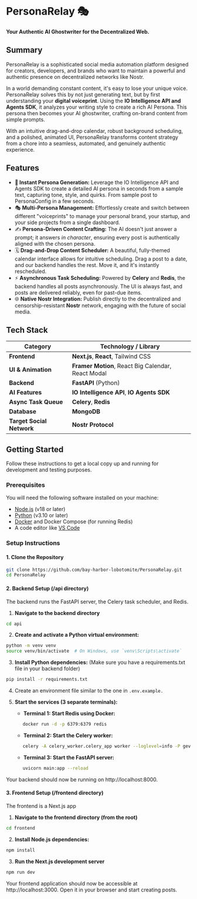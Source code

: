 # PersonaRelay 🎭

**Your Authentic AI Ghostwriter for the Decentralized Web.**

## Summary

PersonaRelay is a sophisticated social media automation platform designed for creators, developers, and brands who want to maintain a powerful and authentic presence on decentralized networks like Nostr.

In a world demanding constant content, it's easy to lose your unique voice. PersonaRelay solves this by not just generating text, but by first understanding your **digital voiceprint**. Using the **IO Intelligence API and Agents SDK**, it analyzes your writing style to create a rich AI Persona. This persona then becomes your AI ghostwriter, crafting on-brand content from simple prompts.

With an intuitive drag-and-drop calendar, robust background scheduling, and a polished, animated UI, PersonaRelay transforms content strategy from a chore into a seamless, automated, and genuinely authentic experience.

## Features

*   **🧠 Instant Persona Generation:** Leverage the IO Intelligence API and Agents SDK to create a detailed AI persona in seconds from a sample text, capturing tone, style, and quirks. From sample post to PersonaConfig in a few seconds.
*   🎭 **Multi-Persona Management:** Effortlessly create and switch between different "voiceprints" to manage your personal brand, your startup, and your side projects from a single dashboard.
*   ✍️ **Persona-Driven Content Crafting:** The AI doesn't just answer a prompt; it answers *in character*, ensuring every post is authentically aligned with the chosen persona.
*   🗓️ **Drag-and-Drop Content Scheduler:** A beautiful, fully-themed calendar interface allows for intuitive scheduling. Drag a post to a date, and our backend handles the rest. Move it, and it's instantly rescheduled.
*   ⚡ **Asynchronous Task Scheduling:** Powered by **Celery** and **Redis**, the backend handles all posts asynchronously. The UI is always fast, and posts are delivered reliably, even for past-due items.
*   🌐 **Native Nostr Integration:** Publish directly to the decentralized and censorship-resistant **Nostr** network, engaging with the future of social media.

## Tech Stack

| Category                | Technology / Library                                                              |
| ----------------------- | --------------------------------------------------------------------------------- |
| **Frontend**            | **Next.js**, **React**, Tailwind CSS                                              |
| **UI & Animation**      | **Framer Motion**, React Big Calendar, React Modal                                |
| **Backend**             | **FastAPI** (Python)                                                              |
| **AI Features**           | **IO Intelligence API**, **IO Agents SDK**                                                          |
| **Async Task Queue**    | **Celery**, **Redis**                                                             |
| **Database**            | **MongoDB**                                                                       |
| **Target Social Network** | **Nostr Protocol**                                                                |

## Getting Started

Follow these instructions to get a local copy up and running for development and testing purposes.

### Prerequisites

You will need the following software installed on your machine:

*   [Node.js](https://nodejs.org/en/) (v18 or later)
*   [Python](https://www.python.org/downloads/) (v3.10 or later)
*   [Docker](https://www.docker.com/products/docker-desktop/) and Docker Compose (for running Redis)
*   A code editor like [VS Code](https://code.visualstudio.com/)

### Setup Instructions

#### 1. Clone the Repository

```bash
git clone https://github.com/bay-harbor-lobotomite/PersonaRelay.git
cd PersonaRelay
```
#### 2. Backend Setup (/api directory)
The backend runs the FastAPI server, the Celery task scheduler, and Redis.
1) **Navigate to the backend directory**
```bash
cd api
```
2) **Create and activate a Python virtual environment:**
```bash
python -m venv venv
source venv/bin/activate  # On Windows, use `venv\Scripts\activate`
```
3) **Install Python dependencies:**
(Make sure you have a requirements.txt file in your backend folder)
```bash
pip install -r requirements.txt
```
4) Create an environment file similar to the one in ```.env.example.```  
5) **Start the services (3 separate terminals):**  
    
    - **Terminal 1: Start Redis using Docker:**  
     ```bash
        docker run -d -p 6379:6379 redis
     ```
    
    - **Terminal 2: Start the Celery worker:**
     ```bash
        celery -A celery_worker.celery_app worker --loglevel=info -P gevent
     ```    
    
    - **Terminal 3: Start the FastAPI server:**
     ```bash
        uvicorn main:app --reload
      ```
    
Your backend should now be running on http://localhost:8000.

#### 3. Frontend Setup (/frontend directory)
The frontend is a Next.js app
1) **Navigate to the frontend directory (from the root)**
```bash
cd frontend
```
2) **Install Node.js dependencies:**
```bash
npm install
```
3) **Run the Next.js development server**
```bash
npm run dev
```
Your frontend application should now be accessible at http://localhost:3000. Open it in your browser and start creating posts.
